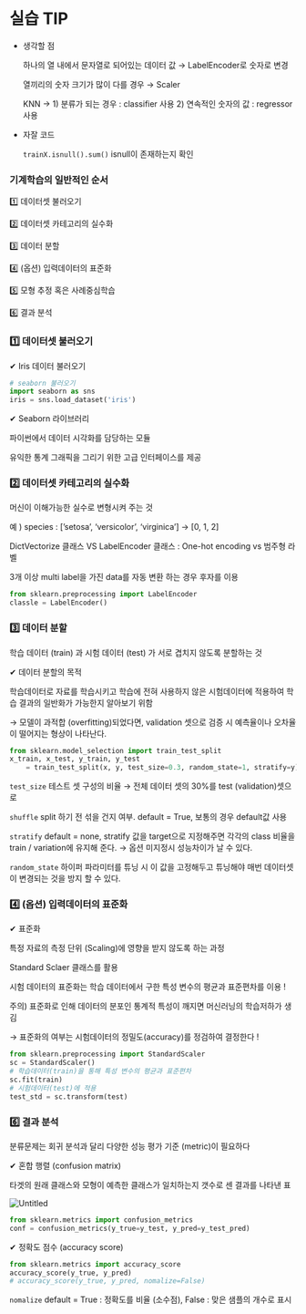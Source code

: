 # 실습 TIP

- 생각할 점
    
    하나의 열 내에서 문자열로 되어있는 데이터 값 → LabelEncoder로 숫자로 변경
    
    열끼리의 숫자 크기가 많이 다를 경우 → Scaler
    
    KNN → 1) 분류가 되는 경우 : classifier 사용     2) 연속적인 숫자의 값 : regressor 사용
    

- 자잘 코드
    
    `trainX.isnull().sum()`  isnull이 존재하는지 확인
    

### 기계학습의 일반적인 순서

1️⃣ 데이터셋 불러오기 

2️⃣ 데이터셋 카테고리의 실수화

3️⃣ 데이터 분할

4️⃣ (옵션) 입력데이터의 표준화

5️⃣ 모형 추정 혹은 사례중심학습

6️⃣ 결과 분석

### 1️⃣ 데이터셋 불러오기

✔ Iris 데이터 불러오기

```python
# seaborn 불러오기
import seaborn as sns
iris = sns.load_dataset('iris')
```

✔ Seaborn 라이브러리 

파이썬에서 데이터 시각화를 담당하는 모듈

유익한 통계 그래픽을 그리기 위한 고급 인터페이스를 제공

### 2️⃣ 데이터셋 카테고리의 실수화

머신이 이해가능한 실수로 변형시켜 주는 것

예 ) species : [’setosa’, ‘versicolor’, ‘virginica’] → [0, 1, 2]

DictVectorize 클래스 VS LabelEncoder 클래스 : One-hot encoding vs 범주형 라벨

3개 이상 multi label을 가진 data를 자동 변환 하는 경우 후자를 이용

```python
from sklearn.preprocessing import LabelEncoder
classle = LabelEncoder()
```

### 3️⃣ 데이터 분할

학습 데이터 (train) 과 시험 데이터 (test) 가 서로 겹치지 않도록 분할하는 것 

✔ 데이터 분할의 목적

학습데이터로 자료를 학습시키고 학습에 전혀 사용하지 않은 시험데이터에 적용하여 학습 결과의 일반화가 가능한지 알아보기 위함

→ 모델이 과적합 (overfitting)되었다면, validation 셋으로 검증 시 예측율이나 오차율이 떨어지는 형상이 나타난다.

```python
from sklearn.model_selection import train_test_split
x_train, x_test, y_train, y_test 
	= train_test_split(x, y, test_size=0.3, random_state=1, stratify=y)
```

`test_size`  테스트 셋 구성의 비율 → 전체 데이터 셋의 30%를 test (validation)셋으로

`shuffle`  split 하기 전 섞을 건지 여부. default = True, 보통의 경우 default값 사용

`stratify`  default = none, stratify 값을 target으로 지정해주면 각각의 class 비율을                                                  train / variation에 유지해 준다. → 옵션 미지정시 성능차이가 날 수 있다.

`random_state`  하이퍼 파라미터를 튜닝 시 이 값을 고정해두고 튜닝해야 매번 데이터셋이 변경되는 것을 방지 할 수 있다. 

### 4️⃣ (옵션) 입력데이터의 표준화

✔ 표준화

특정 자료의 측정 단위 (Scaling)에 영향을 받지 않도록 하는 과정

Standard Sclaer 클래스를 활용

시험 데이터의 표준화는 학습 데이터에서 구한 특성 변수의 평균과 표준편차를 이용 !

주의) 표준화로 인해 데이터의 분포인 통계적 특성이 깨지면 머신러닝의 학습저하가 생김

→ 표준화의 여부는 시험데이터의 정밀도(accuracy)를 정검하여 결정한다 !

```python
from sklearn.preprocessing import StandardScaler
sc = StandardScaler()
# 학습데이터(train)을 통해 특성 변수의 평균과 표준편차
sc.fit(train)
# 시험데이터(test)에 적용
test_std = sc.transform(test)
```

### 6️⃣ 결과 분석

분류문제는 회귀 분석과 달리 다양한 성능 평가 기준 (metric)이 필요하다

✔  혼합 행렬 (confusion matrix) 

타겟의 원래 클래스와 모형이 예측한 클래스가 일치하는지 갯수로 센 결과를 나타낸 표 

![Untitled](%E1%84%89%E1%85%B5%E1%86%AF%E1%84%89%E1%85%B3%E1%86%B8%20TIP%201d65949ffebb42e496922976c41e3d44/Untitled.png)

```python
from sklearn.metrics import confusion_metrics
conf = confusion_metrics(y_true=y_test, y_pred=y_test_pred)
```

✔ 정확도 점수 (accuracy score)

```python
from sklearn.metrics import accuracy_score
accuracy_score(y_true, y_pred)
# accuracy_score(y_true, y_pred, nomalize=False)
```

`nomalize`  default = True :  정확도를 비율 (소수점), False :  맞은 샘플의 개수로 표시